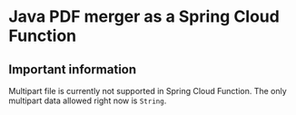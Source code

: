 # Java PDF merger as a Spring Cloud Function

## Important information
Multipart file is currently not supported in Spring Cloud Function. 
The only multipart data allowed right now is `String`.

